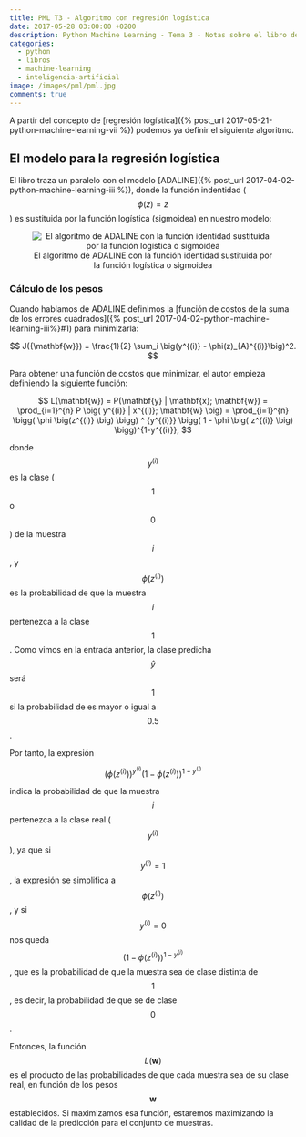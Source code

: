 ```yaml
---
title: PML T3 - Algoritmo con regresión logística
date: 2017-05-28 03:00:00 +0200
description: Python Machine Learning - Tema 3 - Notas sobre el libro de Sebastian Raschka
categories:
  - python
  - libros
  - machine-learning
  - inteligencia-artificial
image: /images/pml/pml.jpg
comments: true
---
```


A partir del concepto de [regresión logística]({% post_url 2017-05-21-python-machine-learning-vii %}) 
podemos ya definir el siguiente algoritmo.

## El modelo para la regresión logística

El libro traza un paralelo con el modelo [ADALINE]({% post_url 2017-04-02-python-machine-learning-iii %}), donde la función indentidad ($$\phi(z)=z$$) es sustituida por la función logística (sigmoidea) en nuestro modelo:

<div style="text-align:center">
    <figure>
        <img alt="El algoritmo de ADALINE con la función identidad sustituida por la función logística o sigmoidea" src ="https://raw.githubusercontent.com/rasbt/python-machine-learning-book/master/code/ch03/images/03_03.png" />
        <figcaption>El algoritmo de ADALINE con la función identidad sustituida por la función logística o sigmoidea</figcaption>
    </figure>
</div>

### Cálculo de los pesos

Cuando hablamos de ADALINE definimos la [función de costos de la suma de los errores cuadrados]({% post_url 2017-04-02-python-machine-learning-iii%}#1) para minimizarla:

$$
J({\mathbf{w}}) = \frac{1}{2} \sum_i \big(y^{(i)} - \phi(z)_{A}^{(i)}\big)^2.
$$


Para obtener una función de costos que minimizar, el autor empieza definiendo la siguiente función:

$$
L(\mathbf{w}) = P(\mathbf{y} | \mathbf{x}; \mathbf{w}) = \prod_{i=1}^{n} P \big( y^{(i)} | x^{(i)}; \mathbf{w} \big) =  \prod_{i=1}^{n} \bigg( \phi \big(z^{(i)} \big) \bigg) ^ {y^{(i)}} \bigg( 1 - \phi \big( z^{(i)} \big) \bigg)^{1-y^{(i)}},
$$

donde $$y^{(i)}$$ es la clase ($$1$$ o $$0$$) de la muestra $$i$$, y $$\phi \big(z^{(i)} \big)$$ es la probabilidad de que la muestra $$i$$ pertenezca a la clase $$1$$. Como vimos en la entrada anterior, la clase predicha $$\hat y$$ será $$1$$ si la probabilidad de es mayor o igual a $$0.5$$.

Por tanto, la expresión

$$
\bigg( \phi \big(z^{(i)} \big) \bigg) ^ {y^{(i)}} \bigg( 1 - \phi \big( z^{(i)} \big) \bigg)^{1-y^{(i)}}
$$

indica la probabilidad de que la muestra $$i$$ pertenezca a la clase real ($$y^{(i)}$$), ya que si $$y^{(i)} = 1$$, la expresión se simplifica a $$\phi \big(z^{(i)} \big)$$, y si $$y^{(i)} = 0$$ nos queda $$\bigg( 1 - \phi \big( z^{(i)} \big) \bigg)^{1-y^{(i)}}$$, que es la probabilidad de que la muestra sea de clase distinta de $$1$$, es decir, la probabilidad de que se de clase $$0$$.

Entonces, la función $$L(\mathbf{w})$$ es el producto de las probabilidades de que cada muestra sea de su clase real, en función de los pesos $$\mathbf{w}$$ establecidos. Si maximizamos esa función, estaremos maximizando la calidad de la predicción para el conjunto de muestras.